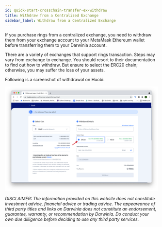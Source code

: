 ```yaml
---
id: quick-start-crosschain-transfer-ex-withdraw
title: Withdraw from a Centralized Exchange
sidebar_label: Withdraw from a Centralized Exchange
---
```


If you purchase rings from a centralized exchange, you need to withdraw them from your exchange account to your MetaMask Ethereum wallet before transferring them to your Darwinia account.

There are a variety of exchanges that support rings transaction. Steps may vary from exchange to exchange. You should resort to their documentation to find out how to withdraw. But ensure to select the ERC20 chain; otherwise, you may suffer the loss of your assets.

Following is a screenshot of withdrawal on Huobi.

![Crosschain](assets/quick_start/darwinia-crosschain-transfer-huobi.png)

*DISCLAIMER: The information provided on this website does not constitute investment advice, financial advice or trading advice. The appeareance of third party titles and links on Darwinia does not constitute an endorsement, guarantee, warranty, or recommendation by Darwinia. Do conduct your own due dilligence before deciding to use any third party services.*
